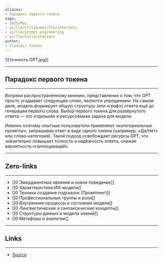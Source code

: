 ```yaml
---
aliases: 
- Парадокс первого токена 
tags:
- 2025/May
- ai/llm/critiqueai/llm/internals
- ai/llm/prompt_engineering
- ai/llm/hallucinations
author:
- Vladimir Ivanov
---
```

![[точность GPT.jpg]]

-----
##  Парадокс первого токена 
-----
Вопреки распространённому мнению, представление о том, что GPT просто угадывает следующее слово, является упрощением. На самом деле, модель формирует общую структуру (или «граф») ответа ещё до генерации первого слова. Выбор первого токена для развёрнутого ответа — это отдельная и ресурсоёмкая задача для модели.

Именно поэтому опытные пользователи применяют «категориальные промпты», запрашивая ответ в виде одного токена (например, «Да/Нет» или слово-категория). Такой подход освобождает ресурсы GPT, что значительно повышает точность и надёжность ответа, снижая вероятность «галлюцинаций».

---
## Zero-links
---
- [[0 Эмерджентные явления и новое поведение]]
- [[0 Характеристики ИИ-модели]]
- [[0 Техники создания подсказок (Промптинг)]]
- [[0 Профессиональные группы и роли]]
- [[0 Внутренние процессы и состояния модели]]
- [[0 Лингвистические и синтаксические концепты]]
- [[0 Структуры данных и модели знаний]]
- [[0 Метафоры и аналогии]]

---
## Links
---
- [Source](https://t.me/turboproject/1653)